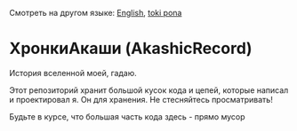 Смотреть на другом языке: [English](../master/README.md "View in English"), [toki pona](../master/README.tok.md "lukin kepeken toki pona")

# ХронкиАкаши (AkashicRecord)
История вселенной моей, гадаю.

Этот репозиторий хранит большой кусок кода и цепей, которые написал и проектировал я. Он для хранения. Не стесняйтесь просматривать!

Будьте в курсе, что большая часть кода здесь - прямо мусор
